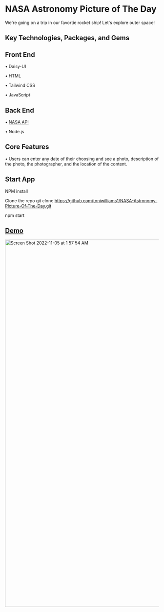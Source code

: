 
#  NASA Astronomy Picture of The Day

We're going on a trip in our favortie rocket ship! Let's explore outer space!

## Key Technologies, Packages, and Gems

 ## Front End <br>
• Daisy-UI <br>

• HTML <br>

• Tailwind CSS <br>

• JavaScript <br>

## Back End <br>
• [NASA API](https://api.nasa.gov/) <br>

• Node.js <br>

## Core Features
• Users can enter any date of their choosing and see a photo, description of the photo, the photographer, and the location of the content.

## Start App

NPM install

Clone the repo
git clone https://github.com/toniwilliams1/NASA-Astronomy-Picture-Of-The-Day.git

npm start



## [Demo](https://nasas-astronomy-picture-of-the-day.netlify.app/)


<img width="1200" alt="Screen Shot 2022-11-05 at 1 57 54 AM" src="https://user-images.githubusercontent.com/100317017/209872525-53546187-43f9-4f08-bc25-e0baf8711ec3.mp4
">






